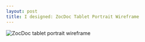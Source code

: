 ```yaml
---
layout: post
title: I designed: ZocDoc Tablet Portrait Wireframe
---
```

![ZocDoc tablet portrait wireframe](http://i1284.photobucket.com/albums/a564/ctb273/CaleighBirrell-ZocDoc-Wireframe-TabletPortrait_zps80c4fd49.jpg)
